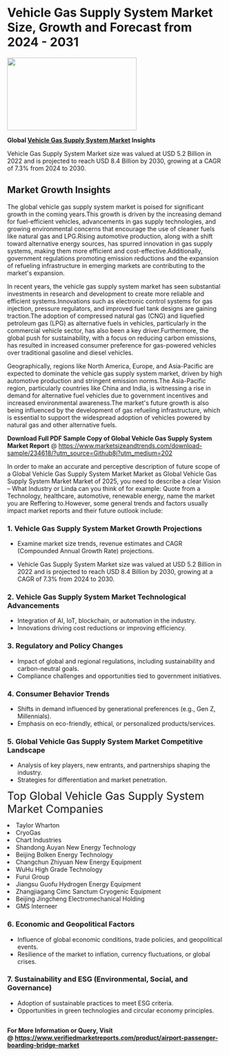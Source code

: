 <H1>Vehicle Gas Supply System Market Size, Growth and Forecast from 2024 - 2031</H1><img class="aligncenter size-medium wp-image-584254" src="https://thirdeyenews.in/wp-content/uploads/2024/09/Global-Market-Research-300x168.jpeg" alt="" width="300" height="168" /><p><strong>Global&nbsp;<a href="https://www.marketsizeandtrends.com/download-sample/234618/?utm_source=Github8j?utm_medium=202">Vehicle Gas Supply System Market</a> Insights</strong></p><p>Vehicle Gas Supply System Market size was valued at USD 5.2 Billion in 2022 and is projected to reach USD 8.4 Billion by 2030, growing at a CAGR of 7.3% from 2024 to 2030.</p><p><h2>Market Growth Insights</h2> <p>The global vehicle gas supply system market is poised for significant growth in the coming years.This growth is driven by the increasing demand for fuel-efficient vehicles, advancements in gas supply technologies, and growing environmental concerns that encourage the use of cleaner fuels like natural gas and LPG.Rising automotive production, along with a shift toward alternative energy sources, has spurred innovation in gas supply systems, making them more efficient and cost-effective.Additionally, government regulations promoting emission reductions and the expansion of refueling infrastructure in emerging markets are contributing to the market's expansion.</p> <p>In recent years, the vehicle gas supply system market has seen substantial investments in research and development to create more reliable and efficient systems.Innovations such as electronic control systems for gas injection, pressure regulators, and improved fuel tank designs are gaining traction.The adoption of compressed natural gas (CNG) and liquefied petroleum gas (LPG) as alternative fuels in vehicles, particularly in the commercial vehicle sector, has also been a key driver.Furthermore, the global push for sustainability, with a focus on reducing carbon emissions, has resulted in increased consumer preference for gas-powered vehicles over traditional gasoline and diesel vehicles.</p> <p>Geographically, regions like North America, Europe, and Asia-Pacific are expected to dominate the vehicle gas supply system market, driven by high automotive production and stringent emission norms.The Asia-Pacific region, particularly countries like China and India, is witnessing a rise in demand for alternative fuel vehicles due to government incentives and increased environmental awareness.The market's future growth is also being influenced by the development of gas refueling infrastructure, which is essential to support the widespread adoption of vehicles powered by natural gas and other alternative fuels.</p> <p><span class=""><strong>Download Full PDF Sample Copy of Global Vehicle Gas Supply System Market Report</strong> @ <a href="https://www.marketsizeandtrends.com/download-sample/234618/?utm_source=Github8j?utm_medium=202" target="_blank">https://www.marketsizeandtrends.com/download-sample/234618/?utm_source=Github8j?utm_medium=202</a></span></p><p>In order to make an accurate and perceptive description of future scope of a Global&nbsp;Vehicle Gas Supply System Market Market as Global&nbsp;Vehicle Gas Supply System Market Market of 2025, you need to describe a clear Vision &ndash; What Industry or Linda can you think of for example: Quote from a Technology, healthcare, automotive, renewable energy, name the market you are Reffering to.However, some general trends and factors usually impact market reports and their future outlook include:</p><h3>1.&nbsp;<strong>Vehicle Gas Supply System Market Growth Projections</strong></h3><ul><li>Examine market size trends, revenue estimates and CAGR (Compounded Annual Growth Rate) projections.</li><li><p>Vehicle Gas Supply System Market size was valued at USD 5.2 Billion in 2022 and is projected to reach USD 8.4 Billion by 2030, growing at a CAGR of 7.3% from 2024 to 2030.</p></li></ul><h3>2.&nbsp;<strong>Vehicle Gas Supply System Market Technological Advancements</strong></h3><ul><li>Integration of AI, IoT, blockchain, or automation in the industry.</li><li>Innovations driving cost reductions or improving efficiency.</li></ul><h3>3.&nbsp;<strong>Regulatory and Policy Changes</strong></h3><ul><li>Impact of global and regional regulations, including sustainability and carbon-neutral goals.</li><li>Compliance challenges and opportunities tied to government initiatives.</li></ul><h3>4.&nbsp;<strong>Consumer Behavior Trends</strong></h3><ul><li>Shifts in demand influenced by generational preferences (e.g., Gen Z, Millennials).</li><li>Emphasis on eco-friendly, ethical, or personalized products/services.</li></ul><h3>5.&nbsp;<strong>Global Vehicle Gas Supply System Market Competitive Landscape</strong></h3><ul><li>Analysis of key players, new entrants, and partnerships shaping the industry.</li><li>Strategies for differentiation and market penetration.</li></ul><p data-pm-slice="1 1 []"><span style="color: inherit; font-family: inherit; font-size: 25px;">Top Global Vehicle Gas Supply System Market Companies</span></p><div class="" data-test-id=""><p><li>Taylor Wharton</li><li> CryoGas</li><li> Chart Industries</li><li> Shandong Auyan New Energy Technology</li><li> Beijing Bolken Energy Technology</li><li> Changchun Zhiyuan New Energy Equipment</li><li> WuHu High Grade Technology</li><li> Furui Group</li><li> Jiangsu Guofu Hydrogen Energy Equipment</li><li> Zhangjiagang Cimc Sanctum Cryogenic Equipment</li><li> Beijing Jingcheng Electromechanical Holding</li><li> GMS Interneer</li></p></div><h3>6.&nbsp;<strong>Economic and Geopolitical Factors</strong></h3><ul><li>Influence of global economic conditions, trade policies, and geopolitical events.</li><li>Resilience of the market to inflation, currency fluctuations, or global crises.</li></ul><h3>7.&nbsp;<strong>Sustainability and ESG (Environmental, Social, and Governance)</strong></h3><ul><li>Adoption of sustainable practices to meet ESG criteria.</li><li>Opportunities in green technologies and circular economy principles.</li></ul><h2><strong style="font-size: 14px;">For More Information or Query, Visit @&nbsp;</strong><a style="background-color: #ffffff; font-size: 14px;" href="https://www.marketsizeandtrends.com/report/vehicle-gas-supply-system-market/" target="_blank">https://www.verifiedmarketreports.com/product/airport-passenger-boarding-bridge-market</a></h2>